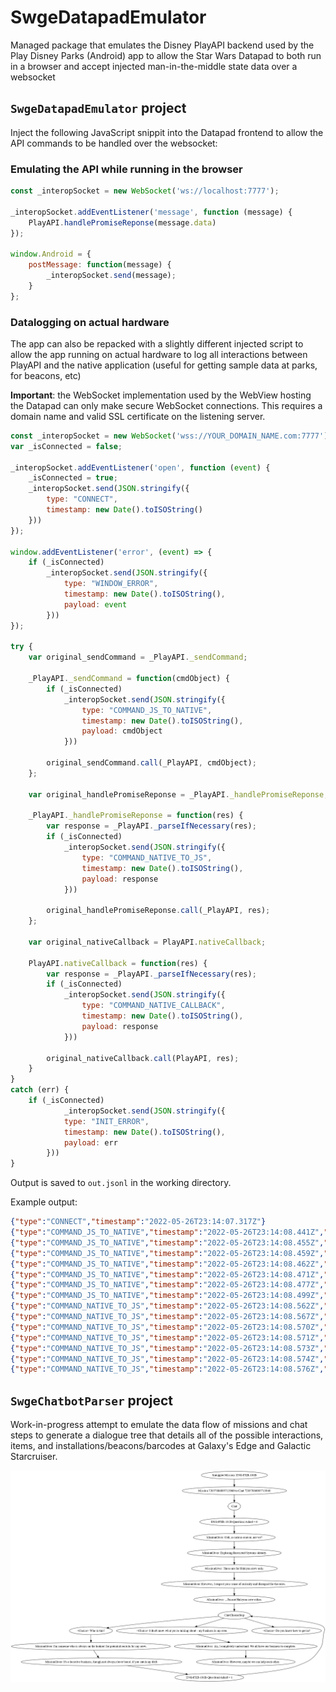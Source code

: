 # SwgeDatapadEmulator
Managed package that emulates the Disney PlayAPI backend used by the Play Disney Parks (Android) app to allow the Star Wars Datapad to both run in a browser and accept injected man-in-the-middle state data over a websocket

## `SwgeDatapadEmulator` project

Inject the following JavaScript snippit into the Datapad frontend to allow the API commands to be handled over the websocket:

### Emulating the API while running in the browser

```javascript
const _interopSocket = new WebSocket('ws://localhost:7777');

_interopSocket.addEventListener('message', function (message) {
	PlayAPI.handlePromiseReponse(message.data)
});

window.Android = {
	postMessage: function(message) {
		_interopSocket.send(message);
	}
};
```

### Datalogging on actual hardware

The app can also be repacked with a slightly different injected script to allow the app running on actual hardware to log all interactions between PlayAPI and the native application (useful for getting sample data at parks, for beacons, etc)

**Important**: the WebSocket implementation used by the WebView hosting the Datapad can only make secure WebSocket connections. This requires a domain name and valid SSL certificate on the listening server.

```javascript
const _interopSocket = new WebSocket('wss://YOUR_DOMAIN_NAME.com:7777');
var _isConnected = false;

_interopSocket.addEventListener('open', function (event) {
	_isConnected = true;
    _interopSocket.send(JSON.stringify({
		type: "CONNECT",
		timestamp: new Date().toISOString()
	}))
});

window.addEventListener('error', (event) => {
	if (_isConnected)
		_interopSocket.send(JSON.stringify({
			type: "WINDOW_ERROR",
			timestamp: new Date().toISOString(),
			payload: event
		}))
});

try {
	var original_sendCommand = _PlayAPI._sendCommand;

	_PlayAPI._sendCommand = function(cmdObject) {
		if (_isConnected)
			_interopSocket.send(JSON.stringify({
				type: "COMMAND_JS_TO_NATIVE",
				timestamp: new Date().toISOString(),
				payload: cmdObject
			}))
	
		original_sendCommand.call(_PlayAPI, cmdObject);
	};
	
	var original_handlePromiseReponse = _PlayAPI._handlePromiseReponse;
	
	_PlayAPI._handlePromiseReponse = function(res) {
		var response = _PlayAPI._parseIfNecessary(res);
		if (_isConnected)
			_interopSocket.send(JSON.stringify({
				type: "COMMAND_NATIVE_TO_JS",
				timestamp: new Date().toISOString(),
				payload: response
			}))
	
		original_handlePromiseReponse.call(_PlayAPI, res);
	};
	
	var original_nativeCallback = PlayAPI.nativeCallback;
	
	PlayAPI.nativeCallback = function(res) {
		var response = _PlayAPI._parseIfNecessary(res);
		if (_isConnected)
			_interopSocket.send(JSON.stringify({
				type: "COMMAND_NATIVE_CALLBACK",
				timestamp: new Date().toISOString(),
				payload: response
			}))
	
		original_nativeCallback.call(PlayAPI, res);
	}
}
catch (err) {
	if (_isConnected)
			_interopSocket.send(JSON.stringify({
			type: "INIT_ERROR",
			timestamp: new Date().toISOString(),
			payload: err
		}))
}
```

Output is saved to `out.jsonl` in the working directory.

Example output:

```json lines
{"type":"CONNECT","timestamp":"2022-05-26T23:14:07.317Z"}
{"type":"COMMAND_JS_TO_NATIVE","timestamp":"2022-05-26T23:14:08.441Z","payload":{"reqId":0,"type":"asyncResponse","command":"SHOW_CONTROL_SESSION_INIT"}}
{"type":"COMMAND_JS_TO_NATIVE","timestamp":"2022-05-26T23:14:08.455Z","payload":{"reqId":1,"type":"asyncResponse","command":"SHOW_CONTROL_EFFECT_IN_RANGE","payload":{"event_type":"EVENT_TYPE_SUBSCRIBE","params":{}}}}
{"type":"COMMAND_JS_TO_NATIVE","timestamp":"2022-05-26T23:14:08.459Z","payload":{"reqId":2,"type":"asyncResponse","command":"BEACON_GAME_ADVANCE_IN_RANGE","payload":{"event_type":"EVENT_TYPE_SUBSCRIBE","params":{}}}}
{"type":"COMMAND_JS_TO_NATIVE","timestamp":"2022-05-26T23:14:08.462Z","payload":{"reqId":3,"type":"asyncResponse","command":"SHOW_CONTROL_DATA_RECEIVED","payload":{"event_type":"EVENT_TYPE_SUBSCRIBE","params":{}}}}
{"type":"COMMAND_JS_TO_NATIVE","timestamp":"2022-05-26T23:14:08.471Z","payload":{"reqId":4,"type":"asyncResponse","command":"ACCESSIBILITY_UPDATED","payload":{"event_type":"EVENT_TYPE_SUBSCRIBE","params":{}}}}
{"type":"COMMAND_JS_TO_NATIVE","timestamp":"2022-05-26T23:14:08.477Z","payload":{"reqId":5,"type":"asyncResponse","command":"GAME_BACK","payload":{"event_type":"EVENT_TYPE_SUBSCRIBE","params":{}}}}
{"type":"COMMAND_JS_TO_NATIVE","timestamp":"2022-05-26T23:14:08.499Z","payload":{"reqId":6,"type":"asyncResponse","command":"GET_GAME_CONTENT","payload":{"contentId":"page-counts","contentVersionId":"87"}}}
{"type":"COMMAND_NATIVE_TO_JS","timestamp":"2022-05-26T23:14:08.562Z","payload":{"requestType":"SHOW_CONTROL_SESSION_INIT","payload":true,"requestID":"0","status":"SUCCESS","type":"asyncResponse"}}
{"type":"COMMAND_NATIVE_TO_JS","timestamp":"2022-05-26T23:14:08.567Z","payload":{"requestType":"SHOW_CONTROL_EFFECT_IN_RANGE","payload":true,"requestID":"1","status":"SUCCESS","type":"asyncResponse"}}
{"type":"COMMAND_NATIVE_TO_JS","timestamp":"2022-05-26T23:14:08.570Z","payload":{"requestType":"BEACON_GAME_ADVANCE_IN_RANGE","payload":true,"requestID":"2","status":"SUCCESS","type":"asyncResponse"}}
{"type":"COMMAND_NATIVE_TO_JS","timestamp":"2022-05-26T23:14:08.571Z","payload":{"requestType":"SHOW_CONTROL_DATA_RECEIVED","payload":true,"requestID":"3","status":"SUCCESS","type":"asyncResponse"}}
{"type":"COMMAND_NATIVE_TO_JS","timestamp":"2022-05-26T23:14:08.573Z","payload":{"requestType":"ACCESSIBILITY_UPDATED","payload":true,"requestID":"4","status":"SUCCESS","type":"asyncResponse"}}
{"type":"COMMAND_NATIVE_TO_JS","timestamp":"2022-05-26T23:14:08.574Z","payload":{"requestType":"GAME_BACK","payload":true,"requestID":"5","status":"SUCCESS","type":"asyncResponse"}}
{"type":"COMMAND_NATIVE_TO_JS","timestamp":"2022-05-26T23:14:08.576Z","payload":{"requestType":"GET_GAME_CONTENT","payload":{"data":[{"lang/generated-en":95,"lang/en":12}]},"requestID":"6","status":"SUCCESS","type":"asyncResponse"}}
```

## `SwgeChatbotParser` project

Work-in-progress attempt to emulate the data flow of missions and chat steps to generate a dialogue tree that details all of the possible interactions, items, and installations/beacons/barcodes at Galaxy's Edge and Galactic Starcruiser.

![Example dialogue tree for mission ID 72057886095713939](resources/72057886095713939_dialogue_tree.png)